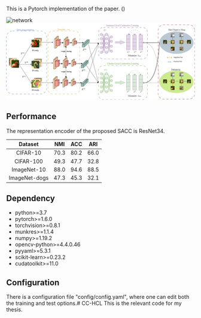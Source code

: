 This is a Pytorch implementation of the paper. ()

![network](figures/图1.png)
![network](figures/对比聚类论文图.png)
## Performance

The representation encoder of the proposed SACC is ResNet34.

|    Dataset    | NMI  | ACC  | ARI  |
| :-----------: | :--: | :--: | :--: |
|   CIFAR-10    | 70.3 | 80.2 | 66.0 |
|   CIFAR-100   | 49.3 | 47.7 | 32.8 |
|  ImageNet-10  | 88.0 | 94.6 | 88.5 |
| ImageNet-dogs | 47.3 | 45.3 | 32.1 |

## Dependency

- python>=3.7
- pytorch>=1.6.0
- torchvision>=0.8.1
- munkres>=1.1.4
- numpy>=1.19.2
- opencv-python>=4.4.0.46
- pyyaml>=5.3.1
- scikit-learn>=0.23.2
- cudatoolkit>=11.0

## Configuration

There is a configuration file "config/config.yaml", where one can edit both the training and test options.# CC-HCL
This is the relevant code for my thesis.
